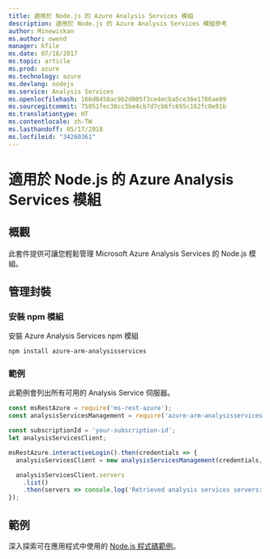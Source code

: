 ```yaml
---
title: 適用於 Node.js 的 Azure Analysis Services 模組
description: 適用於 Node.js 的 Azure Analysis Services 模組參考
author: Minewiskan
ms.author: owend
manager: kfile
ms.date: 07/18/2017
ms.topic: article
ms.prod: azure
ms.technology: azure
ms.devlang: nodejs
ms.service: Analysis Services
ms.openlocfilehash: 166d0450ac9b2d005f3ce4ecba5ce36e1786ae09
ms.sourcegitcommit: 75051fec38cc3be4cb7d7cb6fc695c162fc0e91b
ms.translationtype: HT
ms.contentlocale: zh-TW
ms.lasthandoff: 05/17/2018
ms.locfileid: "34260361"
---
```

# <a name="azure-analysis-services-modules-for-nodejs"></a>適用於 Node.js 的 Azure Analysis Services 模組

## <a name="overview"></a>概觀
此套件提供可讓您輕鬆管理 Microsoft Azure Analysis Services 的 Node.js 模組。

## <a name="management-package"></a>管理封裝

### <a name="install-the-npm-module"></a>安裝 npm 模組

安裝 Azure Analysis Services npm 模組

```bash
npm install azure-arm-analysisservices
```

### <a name="example"></a>範例

此範例會列出所有可用的 Analysis Service 伺服器。

```javascript
const msRestAzure = require('ms-rest-azure');
const analysisServicesManagement = require('azure-arm-analysisservices');

const subscriptionId = 'your-subscription-id';
let analysisServicesClient;

msRestAzure.interactiveLogin().then(credentials => {
  analysisServicesClient = new analysisServicesManagement(credentials, subscriptionId);

  analysisServicesClient.servers
    .list()
    .then(servers => console.log('Retrieved analysis services servers: ', servers));
});
```

## <a name="samples"></a>範例

深入探索可在應用程式中使用的 [Node.js 程式碼範例](https://azure.microsoft.com/resources/samples/?platform=nodejs)。
